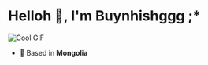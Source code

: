 # Helloh 👋, I'm Buynhishggg ;*

![Cool GIF](https://i.imgur.com/lHL4Xy0.gif)

- 📍 Based in **Mongolia**
